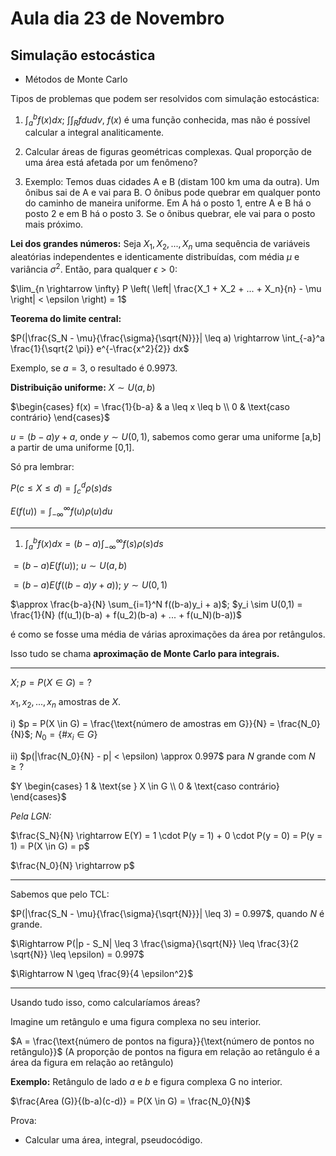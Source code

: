 # Aula dia 23 de Novembro

## Simulação estocástica

- Métodos de Monte Carlo

Tipos de problemas que podem ser resolvidos com simulação estocástica:

1) $\int_a^b f(x) dx$; $\int \int_R f du dv$, $f(x)$ é uma função conhecida, mas não é possível calcular a integral analiticamente.

2) Calcular áreas de figuras geométricas complexas. Qual proporção de uma área está afetada por um fenômeno?

3) Exemplo: Temos duas cidades A e B (distam 100 km uma da outra). Um ônibus sai de A e vai para B. O ônibus pode quebrar em qualquer ponto do caminho de maneira uniforme. Em A há o posto 1, entre A e B há o posto 2 e em B há o posto 3. Se o ônibus quebrar, ele vai para o posto mais próximo. 


**Lei dos grandes números:** Seja $X_1, X_2, ..., X_n$ uma sequência de variáveis aleatórias independentes e identicamente distribuídas, com média $\mu$ e variância $\sigma^2$. Então, para qualquer $\epsilon > 0$:

$\lim_{n \rightarrow \infty} P \left( \left| \frac{X_1 + X_2 + ... + X_n}{n} - \mu \right| < \epsilon \right) = 1$


**Teorema do limite central:** 

$P(|\frac{S_N - \mu}{\frac{\sigma}{\sqrt{N}}}| \leq a) \rightarrow \int_{-a}^a \frac{1}{\sqrt{2 \pi}} e^{-\frac{x^2}{2}} dx$

Exemplo, se $a=3$, o resultado é $0.9973$.

**Distribuição uniforme:** $X \sim U(a,b)$

$\begin{cases} f(x) = \frac{1}{b-a} & a \leq x \leq b \\ 0 & \text{caso contrário} \end{cases}$

$u = (b-a)y + a$, onde $y \sim U(0,1)$, sabemos como gerar uma uniforme [a,b] a partir de uma uniforme [0,1].

Só pra lembrar:

$P(c \leq X \leq d) = \int_c^d \rho(s) ds$

$E(f(u)) = \int_{-\infty}^{\infty} f(u) \rho(u) du$

---

1) $\int_a^b f(x) dx = (b-a) \int_{-\infty}^{\infty} f(s) \rho(s) ds$

$= (b-a) E(f(u))$; $u \sim U(a,b)$

$= (b-a) E(f((b-a)y + a))$; $y \sim U(0,1)$

$\approx \frac{b-a}{N} \sum_{i=1}^N f((b-a)y_i + a)$; $y_i \sim U(0,1) = \frac{1}{N} (f(u_1)(b-a) + f(u_2)(b-a) + ... + f(u_N)(b-a))$

é como se fosse uma média de várias aproximações da área por retângulos.

Isso tudo se chama **aproximação de Monte Carlo para integrais.**

---

$X; p = P(X \in G) = ?$

$x_1, x_2, ..., x_n$ amostras de $X$.

i) $p = P(X \in G) = \frac{\text{número de amostras em G}}{N} = \frac{N_0}{N}$; $N_0 = \{ \# x_i \in G \}$

ii) $p(|\frac{N_0}{N} - p| < \epsilon) \approx 0.997$ para $N$ grande com $N \geq ?$


$Y \begin{cases} 1 & \text{se } X \in G \\ 0 & \text{caso contrário} \end{cases}$


*Pela LGN:* 

$\frac{S_N}{N} \rightarrow E(Y) = 1 \cdot P(y = 1) + 0 \cdot P(y = 0) = P(y = 1) = P(X \in G) = p$

$\frac{N_0}{N} \rightarrow p$

---

Sabemos que pelo TCL:

$P(|\frac{S_N - \mu}{\frac{\sigma}{\sqrt{N}}}| \leq 3) = 0.997$, quando $N$ é grande.

$\Rightarrow P(|p - S_N| \leq 3 \frac{\sigma}{\sqrt{N}} \leq \frac{3}{2 \sqrt{N}} \leq \epsilon) = 0.997$

$\Rightarrow N \geq \frac{9}{4 \epsilon^2}$

---

Usando tudo isso, como calcularíamos áreas?

Imagine um retângulo e uma figura complexa no seu interior.

$A = \frac{\text{número de pontos na figura}}{\text{número de pontos no retângulo}}$ (A proporção de pontos na figura em relação ao retângulo é a área da figura em relação ao retângulo)


**Exemplo:** Retângulo de lado $a$ e $b$ e figura complexa G no interior.

$\frac{Area (G)}{(b-a)(c-d)} = P(X \in G) = \frac{N_0}{N}$


Prova:

- Calcular uma área, integral, pseudocódigo.